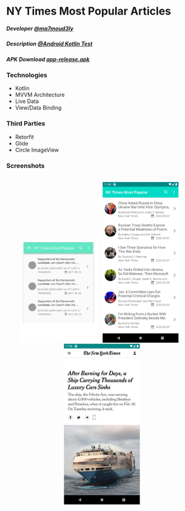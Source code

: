 # NY Times Most Popular Articles
##### Developer [@ma7moud3ly](https://github.com/ma7moud3ly)
##### Description [@Android Kotlin Test](https://github.com/Ma7moud3ly/NYTimes/blob/master/screens/Android%20(Kotlin)%20Test.pdf) 
##### APK Download [app-release.apk](https://raw.githubusercontent.com/Ma7moud3ly/NYTimes/master/app/release/app-release.apk)
### Technologies 
- Kotlin
- MVVM Architecture
- Live Data 
- View/Data Binding

### Third Parties
- Retorfit
- Glide
- Circle ImageView

### Screenshots
<div align="center">
<br>
  <div>
  <img src="screens/design.png" alt="screenshot" width="200"/>&nbsp;&nbsp;&nbsp;
  <img src="screens/page1.png" alt="screenshot" width="200"/>&nbsp;&nbsp;&nbsp;
  <img src="screens/page2.png" alt="screenshot" width="200"/>
</div>
</div>
